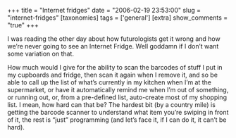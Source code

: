+++
title = "Internet fridges"
date = "2006-02-19 23:53:00"
slug = "internet-fridges"
[taxonomies]
tags = ['general']
[extra]
show_comments = "true"
+++

I was reading the other day about how futurologists get it wrong and how we’re never going to see an Internet Fridge. Well goddamn if I don’t want some variation on that.

How much would I give for the ability to scan the barcodes of stuff I put in my cupboards and fridge, then scan it again when I remove it, and so be able to call up the list of what’s currently in my kitchen when I’m at the supermarket, or have it automatically remind me when I’m out of something, or running out, or, from a pre-defined list, auto-create most of my shopping list. I mean, how hard can that be? The hardest bit (by a country mile) is getting the barcode scanner to understand what item you’re swiping in front of it, the rest is “just” programming (and let’s face it, if I can do it, it can’t be hard).

